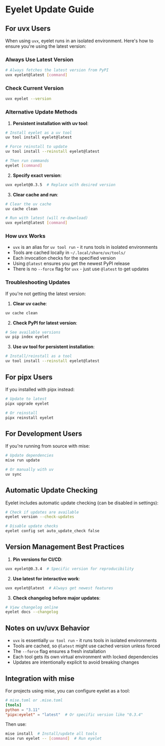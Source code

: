 # Eyelet Update Guide

## For uvx Users

When using `uvx`, eyelet runs in an isolated environment. Here's how to ensure you're using the latest version:

### Always Use Latest Version

```bash
# Always fetches the latest version from PyPI
uvx eyelet@latest [command]
```

### Check Current Version

```bash
uvx eyelet --version
```

### Alternative Update Methods

1. **Persistent installation with uv tool**:
```bash
# Install eyelet as a uv tool
uv tool install eyelet@latest

# Force reinstall to update
uv tool install --reinstall eyelet@latest

# Then run commands
eyelet [command]
```

2. **Specify exact version**:
```bash
uvx eyelet@0.3.5  # Replace with desired version
```

3. **Clear cache and run**:
```bash
# Clear the uv cache
uv cache clean

# Run with latest (will re-download)
uvx eyelet@latest [command]
```

### How uvx Works

- `uvx` is an alias for `uv tool run` - it runs tools in isolated environments
- Tools are cached locally in `~/.local/share/uv/tools/`
- Each invocation checks for the specified version
- Using `@latest` ensures you get the newest PyPI release
- There is no `--force` flag for `uvx` - just use `@latest` to get updates

### Troubleshooting Updates

If you're not getting the latest version:

1. **Clear uv cache**:
```bash
uv cache clean
```

2. **Check PyPI for latest version**:
```bash
# See available versions
uv pip index eyelet
```

3. **Use uv tool for persistent installation**:
```bash
# Install/reinstall as a tool
uv tool install --reinstall eyelet@latest
```

## For pipx Users

If you installed with pipx instead:

```bash
# Update to latest
pipx upgrade eyelet

# Or reinstall
pipx reinstall eyelet
```

## For Development Users

If you're running from source with mise:

```bash
# Update dependencies
mise run update

# Or manually with uv
uv sync
```

## Automatic Update Checking

Eyelet includes automatic update checking (can be disabled in settings):

```bash
# Check if updates are available
eyelet version --check-updates

# Disable update checks
eyelet config set auto_update_check false
```

## Version Management Best Practices

1. **Pin versions for CI/CD**:
```bash
uvx eyelet@0.3.4  # Specific version for reproducibility
```

2. **Use latest for interactive work**:
```bash
uvx eyelet@latest  # Always get newest features
```

3. **Check changelog before major updates**:
```bash
# View changelog online
eyelet docs --changelog
```

## Notes on uv/uvx Behavior

- `uvx` is essentially `uv tool run` - it runs tools in isolated environments
- Tools are cached, so `@latest` might use cached version unless forced
- The `--force` flag ensures a fresh installation
- Each tool gets its own virtual environment with locked dependencies
- Updates are intentionally explicit to avoid breaking changes

## Integration with mise

For projects using mise, you can configure eyelet as a tool:

```toml
# mise.toml or .mise.toml
[tools]
python = "3.11"
"pipx:eyelet" = "latest"  # Or specific version like "0.3.4"
```

Then use:
```bash
mise install  # Install/update all tools
mise run eyelet -- [command]  # Run eyelet
```